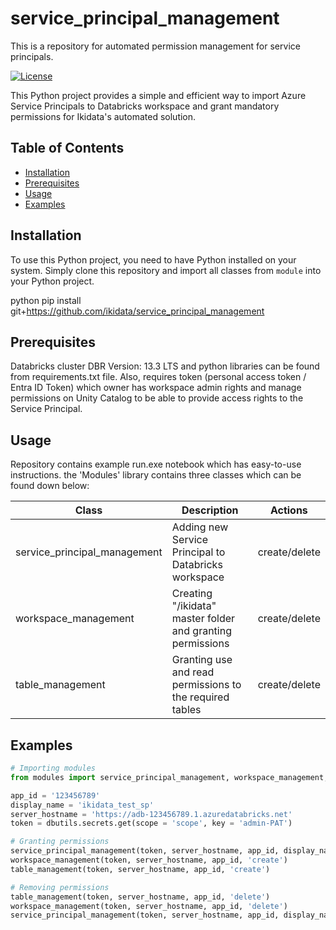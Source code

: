 # service_principal_management
This is a repository for automated permission management for service principals.

[![License](https://img.shields.io/badge/License-MIT-blue.svg)](https://opensource.org/licenses/MIT)

This Python project provides a simple and efficient way to import Azure Service Principals to Databricks workspace and grant mandatory permissions for Ikidata's automated solution.

## Table of Contents

- [Installation](#installation)
- [Prerequisites](#prerequisites)
- [Usage](#usage)
- [Examples](#examples)

## Installation

To use this Python project, you need to have Python installed on your system. Simply clone this repository and import all classes from `module` into your Python project.

python
pip install git+https://github.com/ikidata/service_principal_management

## Prerequisites
Databricks cluster DBR Version: 13.3 LTS and python libraries can be found from requirements.txt file. Also, requires token (personal access token / Entra ID Token) which owner has workspace admin rights and manage permissions on Unity Catalog to be able to provide access rights to the Service Principal.

## Usage

Repository contains example run.exe notebook which has easy-to-use instructions. the 'Modules' library contains three classes which can be found down below:

| Class                        | Description                                               |      Actions        |
|------------------------------|-----------------------------------------------------------|---------------------|
| service_principal_management | Adding new Service Principal to Databricks workspace      |    create/delete    |
| workspace_management         | Creating "/ikidata" master folder and granting permissions|    create/delete    |  
| table_management             | Granting use and read permissions to the required tables  |    create/delete    |

## Examples

```python
# Importing modules
from modules import service_principal_management, workspace_management, table_management

app_id = '123456789'
display_name = 'ikidata_test_sp'
server_hostname = 'https://adb-123456789.1.azuredatabricks.net'
token = dbutils.secrets.get(scope = 'scope', key = 'admin-PAT') 

# Granting permissions
service_principal_management(token, server_hostname, app_id, display_name, 'create')
workspace_management(token, server_hostname, app_id, 'create')
table_management(token, server_hostname, app_id, 'create')

# Removing permissions
table_management(token, server_hostname, app_id, 'delete')
workspace_management(token, server_hostname, app_id, 'delete')
service_principal_management(token, server_hostname, app_id, display_name, 'delete')
```